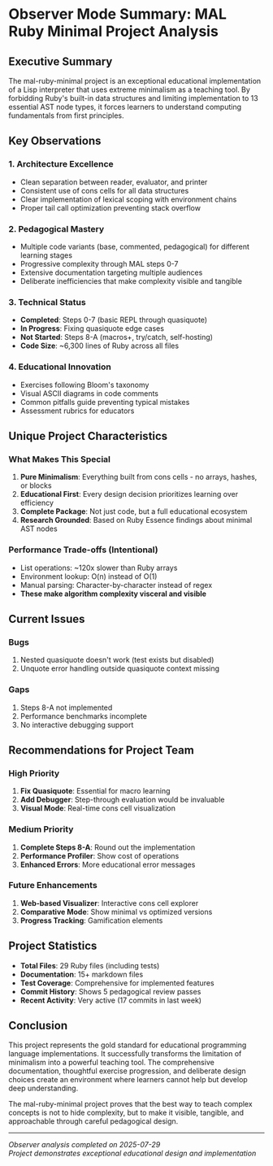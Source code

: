 # Observer Mode Summary: MAL Ruby Minimal Project Analysis

## Executive Summary

The mal-ruby-minimal project is an exceptional educational implementation of a Lisp interpreter that uses extreme minimalism as a teaching tool. By forbidding Ruby's built-in data structures and limiting implementation to 13 essential AST node types, it forces learners to understand computing fundamentals from first principles.

## Key Observations

### 1. **Architecture Excellence**
- Clean separation between reader, evaluator, and printer
- Consistent use of cons cells for all data structures
- Clear implementation of lexical scoping with environment chains
- Proper tail call optimization preventing stack overflow

### 2. **Pedagogical Mastery**
- Multiple code variants (base, commented, pedagogical) for different learning stages
- Progressive complexity through MAL steps 0-7
- Extensive documentation targeting multiple audiences
- Deliberate inefficiencies that make complexity visible and tangible

### 3. **Technical Status**
- **Completed**: Steps 0-7 (basic REPL through quasiquote)
- **In Progress**: Fixing quasiquote edge cases
- **Not Started**: Steps 8-A (macros+, try/catch, self-hosting)
- **Code Size**: ~6,300 lines of Ruby across all files

### 4. **Educational Innovation**
- Exercises following Bloom's taxonomy
- Visual ASCII diagrams in code comments
- Common pitfalls guide preventing typical mistakes
- Assessment rubrics for educators

## Unique Project Characteristics

### What Makes This Special
1. **Pure Minimalism**: Everything built from cons cells - no arrays, hashes, or blocks
2. **Educational First**: Every design decision prioritizes learning over efficiency
3. **Complete Package**: Not just code, but a full educational ecosystem
4. **Research Grounded**: Based on Ruby Essence findings about minimal AST nodes

### Performance Trade-offs (Intentional)
- List operations: ~120x slower than Ruby arrays
- Environment lookup: O(n) instead of O(1)
- Manual parsing: Character-by-character instead of regex
- **These make algorithm complexity visceral and visible**

## Current Issues

### Bugs
1. Nested quasiquote doesn't work (test exists but disabled)
2. Unquote error handling outside quasiquote context missing

### Gaps
1. Steps 8-A not implemented
2. Performance benchmarks incomplete
3. No interactive debugging support

## Recommendations for Project Team

### High Priority
1. **Fix Quasiquote**: Essential for macro learning
2. **Add Debugger**: Step-through evaluation would be invaluable
3. **Visual Mode**: Real-time cons cell visualization

### Medium Priority
1. **Complete Steps 8-A**: Round out the implementation
2. **Performance Profiler**: Show cost of operations
3. **Enhanced Errors**: More educational error messages

### Future Enhancements
1. **Web-based Visualizer**: Interactive cons cell explorer
2. **Comparative Mode**: Show minimal vs optimized versions
3. **Progress Tracking**: Gamification elements

## Project Statistics

- **Total Files**: 29 Ruby files (including tests)
- **Documentation**: 15+ markdown files
- **Test Coverage**: Comprehensive for implemented features
- **Commit History**: Shows 5 pedagogical review passes
- **Recent Activity**: Very active (17 commits in last week)

## Conclusion

This project represents the gold standard for educational programming language implementations. It successfully transforms the limitation of minimalism into a powerful teaching tool. The comprehensive documentation, thoughtful exercise progression, and deliberate design choices create an environment where learners cannot help but develop deep understanding.

The mal-ruby-minimal project proves that the best way to teach complex concepts is not to hide complexity, but to make it visible, tangible, and approachable through careful pedagogical design.

---

*Observer analysis completed on 2025-07-29*  
*Project demonstrates exceptional educational design and implementation*